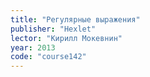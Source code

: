 ```yaml
---
title: "Регулярные выражения"
publisher: "Hexlet"
lector: "Кирилл Мокевнин"
year: 2013
code: "course142"
---
```

